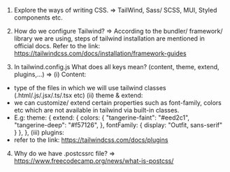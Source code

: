 1) Explore the ways of writing CSS.
=> TailWind, Sass/ SCSS, MUI, Styled components etc.

2) How do we configure Tailwind?
=> According to the bundler/ framework/ library we are using, steps of tailwind installation are mentioned in official docs. Refer to the link: https://tailwindcss.com/docs/installation/framework-guides

3) In tailwind.config.js What does all keys mean? (content, theme, extend, plugins,...)
=> 
(i) Content: 
- type of the files in which we will use tailwind classes (.html/.js/.jsx/.ts/.tsx etc)
(ii) theme & extend: 
- we can customize/ extend certain properties such as font-family, colors etc which are not available in tailwind via built-in classes.
- E.g: theme: {
    extend: {
      colors: {
        "tangerine-faint": "#eed2c1",
        "tangerine-deep": "#f57126",
      },
      fontFamily: {
        display: "Outfit, sans-serif"
      }
    },
  },
(iii) plugins:
- refer to the link: https://tailwindcss.com/docs/plugins

4) Why do we have .postcssrc file?
=> https://www.freecodecamp.org/news/what-is-postcss/